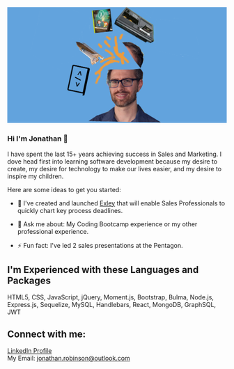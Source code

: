 <img src="https://raw.githubusercontent.com/Jonathan-84/Jonathan-84.github.io/master/assets/img/IMG_5923.PNG" alt="Your image title" width="600"/>

### Hi I'm Jonathan 👋

I have spent the last 15+ years achieving success in Sales and Marketing. I dove head first into learning software development because my desire to create, my desire for technology to make our lives easier, and my desire to inspire my children. 

Here are some ideas to get you started:

- :calendar: I've created and launched [Exley](www.myexley.com) that will enable Sales Professionals to quickly chart key process deadlines.

- 💬 Ask me about: My Coding Bootcamp experience or my other professional experience.
- ⚡ Fun fact: I've led 2 sales presentations at the Pentagon.

## I'm Experienced with these Languages and Packages
HTML5, CSS, JavaScript, jQuery, Moment.js, Bootstrap, Bulma, Node.js, Express.js, Sequelize, MySQL, Handlebars, React, MongoDB, GraphSQL, JWT

## Connect with me:
[LinkedIn Profile](https://www.linkedin.com/in/jrob84/)
<br>
My Email: jonathan.robinson@outlook.com
